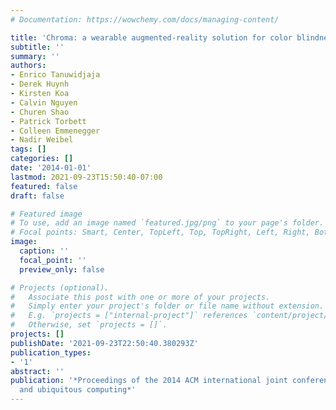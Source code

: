 ```yaml
---
# Documentation: https://wowchemy.com/docs/managing-content/

title: 'Chroma: a wearable augmented-reality solution for color blindness'
subtitle: ''
summary: ''
authors:
- Enrico Tanuwidjaja
- Derek Huynh
- Kirsten Koa
- Calvin Nguyen
- Churen Shao
- Patrick Torbett
- Colleen Emmenegger
- Nadir Weibel
tags: []
categories: []
date: '2014-01-01'
lastmod: 2021-09-23T15:50:40-07:00
featured: false
draft: false

# Featured image
# To use, add an image named `featured.jpg/png` to your page's folder.
# Focal points: Smart, Center, TopLeft, Top, TopRight, Left, Right, BottomLeft, Bottom, BottomRight.
image:
  caption: ''
  focal_point: ''
  preview_only: false

# Projects (optional).
#   Associate this post with one or more of your projects.
#   Simply enter your project's folder or file name without extension.
#   E.g. `projects = ["internal-project"]` references `content/project/deep-learning/index.md`.
#   Otherwise, set `projects = []`.
projects: []
publishDate: '2021-09-23T22:50:40.380293Z'
publication_types:
- '1'
abstract: ''
publication: '*Proceedings of the 2014 ACM international joint conference on pervasive
  and ubiquitous computing*'
---
```

